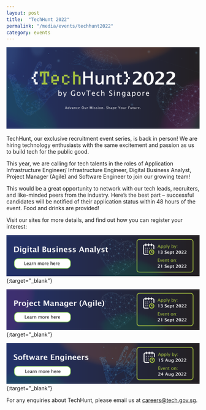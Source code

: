 ```yaml
---
layout: post
title:  "TechHunt 2022"
permalink: "/media/events/techhunt2022"
category: events
---
```


![TechHunt 2022](/images/media/events/TechHunt2022-Header2.png)
 
TechHunt, our exclusive recruitment event series, is back in person! We are hiring technology enthusiasts with the same excitement and passion as us to build tech for the public good.

This year, we are calling for tech talents in the roles of Application Infrastructure Engineer/ Infrastructure Engineer, Digital Business Analyst, Project Manager (Agile) and Software Engineer to join our growing team! 

This would be a great opportunity to network with our tech leads, recruiters, and like-minded peers from the industry. Here’s the best part – successful candidates will be notified of their application status within 48 hours of the event. Food and drinks are provided!

Visit our sites for more details, and find out how you can register your interest:


[![TechHunt 2022 - Digital Business Analyst](/images/media/events/TechHunt2022-DigitalBusinessAnalyst.png)](https://go.gov.sg/techhunt2022-dba){:target="_blank"}


[![TechHunt 2022 - Project Manager (Agile)](/images/media/events/TechHunt2022-ProjectManagerAgile.png)](https://go.gov.sg/techhunt2022-pm){:target="_blank"}


[![TechHunt 2022 - Software Engineers](/images/media/events/TechHunt2022-SoftwareEngineers2.png)](https://go.gov.sg/techhunt2022-swe){:target="_blank"}


For any enquiries about TechHunt, please email us at <careers@tech.gov.sg>.

